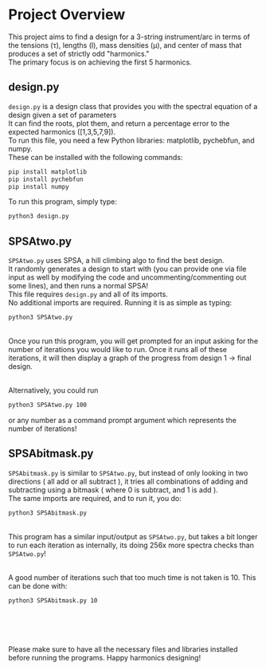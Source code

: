 # Project Overview

This project aims to find a design for a 3-string instrument/arc in terms of the tensions (τ), lengths (l), mass densities (μ), and center of mass that produces a set of strictly odd "harmonics." <br>
The primary focus is on achieving the first 5 harmonics.

## design.py

`design.py` is a design class that provides you with the spectral equation of a design given a set of parameters<br>
It can find the roots, plot them, and return a percentage error to the expected harmonics ([1,3,5,7,9]). <br>
To run this file, you need a few Python libraries: matplotlib, pychebfun, and numpy. <br>
These can be installed with the following commands:

```sh
pip install matplotlib
pip install pychebfun
pip install numpy
```
To run this program, simply type:
```sh
python3 design.py
```
## SPSAtwo.py


`SPSAtwo.py` uses SPSA, a hill climbing algo to find the best design. <br>
It randomly generates a design to start with (you can provide one via file input as well by modifying the code and uncommenting/commenting out some lines), and then runs a normal SPSA! 
<br> This file requires `design.py` and all of its imports. 
<br>No additional imports are required. Running it is as simple as typing:
```sh
python3 SPSAtwo.py
```
<br> Once you run this program, you will get prompted for an input asking for the number of iterations you would like to run. Once it runs all of these iterations, it will then display a graph of the progress from design 1 -> final design. 

<br>Alternatively, you could run
```sh
python3 SPSAtwo.py 100
```
or any number as a command prompt argument which represents the number of iterations!
<br>
## SPSAbitmask.py

`SPSAbitmask.py` is similar to `SPSAtwo.py`, but instead of only looking in two directions ( all add or all subtract ), it tries all combinations of adding and subtracting using a bitmask ( where 0 is subtract, and 1 is add ). <br>
The same imports are required, and to run it, you do:

```sh
python3 SPSAbitmask.py
```
<br> This program has a similar input/output as `SPSAtwo.py`, but takes a bit longer to run each iteration as internally, its doing 256x more spectra checks than `SPSAtwo.py`!

<br> A good number of iterations such that too much time is not taken is 10. This can be done with:
```sh
python3 SPSAbitmask.py 10
```
<br><br>
<br><br>
Please make sure to have all the necessary files and libraries installed before running the programs. Happy harmonics designing!
